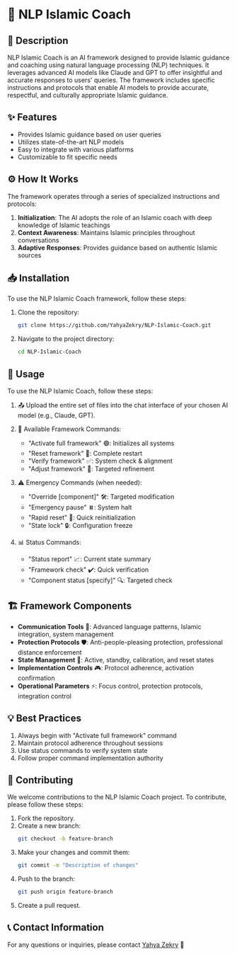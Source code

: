 # 🌟 NLP Islamic Coach

## 📝 Description

NLP Islamic Coach is an AI framework designed to provide Islamic guidance and coaching using natural language processing (NLP) techniques. It leverages advanced AI models like Claude and GPT to offer insightful and accurate responses to users' queries. The framework includes specific instructions and protocols that enable AI models to provide accurate, respectful, and culturally appropriate Islamic guidance.

## ✨ Features

- Provides Islamic guidance based on user queries
- Utilizes state-of-the-art NLP models
- Easy to integrate with various platforms
- Customizable to fit specific needs

## ⚙️ How It Works

The framework operates through a series of specialized instructions and protocols:

1. **Initialization**: The AI adopts the role of an Islamic coach with deep knowledge of Islamic teachings
2. **Context Awareness**: Maintains Islamic principles throughout conversations
3. **Adaptive Responses**: Provides guidance based on authentic Islamic sources

## 📥 Installation

To use the NLP Islamic Coach framework, follow these steps:

1. Clone the repository:
   ```bash
   git clone https://github.com/YahyaZekry/NLP-Islamic-Coach.git
   ```
2. Navigate to the project directory:
   ```bash
   cd NLP-Islamic-Coach
   ```

## 🚀 Usage

To use the NLP Islamic Coach, follow these steps:

1. 📤 Upload the entire set of files into the chat interface of your chosen AI model (e.g., Claude, GPT).

2. 🎯 Available Framework Commands:

   - "Activate full framework" 🟢: Initializes all systems
   - "Reset framework" 🔄: Complete restart
   - "Verify framework" ✅: System check & alignment
   - "Adjust framework" 🔧: Targeted refinement

3. ⚠️ Emergency Commands (when needed):

   - "Override [component]" 🛠️: Targeted modification
   - "Emergency pause" ⏸️: System halt
   - "Rapid reset" 🔄: Quick reinitialization
   - "State lock" 🔒: Configuration freeze

4. 📊 Status Commands:
   - "Status report" 📈: Current state summary
   - "Framework check" ✔️: Quick verification
   - "Component status [specify]" 🔍: Targeted check

## 🏗️ Framework Components

- **Communication Tools** 💬: Advanced language patterns, Islamic integration, system management
- **Protection Protocols** 🛡️: Anti-people-pleasing protection, professional distance enforcement
- **State Management** 🔄: Active, standby, calibration, and reset states
- **Implementation Controls** 🎮: Protocol adherence, activation confirmation
- **Operational Parameters** ⚡: Focus control, protection protocols, integration control

## 💡 Best Practices

1. Always begin with "Activate full framework" command
2. Maintain protocol adherence throughout sessions
3. Use status commands to verify system state
4. Follow proper command implementation authority

## 🤝 Contributing

We welcome contributions to the NLP Islamic Coach project. To contribute, please follow these steps:

1. Fork the repository.
2. Create a new branch:
   ```bash
   git checkout -b feature-branch
   ```
3. Make your changes and commit them:
   ```bash
   git commit -m "Description of changes"
   ```
4. Push to the branch:
   ```bash
   git push origin feature-branch
   ```
5. Create a pull request.

## 📞 Contact Information

For any questions or inquiries, please contact [Yahya Zekry](mailto:yahyazekry@gmail.com) 📧
